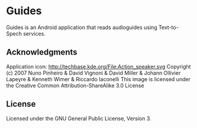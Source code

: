 # Guides #

Guides is an Android application that reads audioguides using Text-to-Spech services.


## Acknowledgments ##

Application icon:
http://techbase.kde.org/File:Action_speaker.svg
Copyright (c) 2007 Nuno Pinheiro & David Vignoni & David Miller & Johann Ollivier Lapeyre & Kenneth Wimer & Riccardo Iaconelli
This image is licensed under the Creative Common Attribution-ShareAlike 3.0 License

## License ##

Licensed under the GNU General Public License, Version 3.
